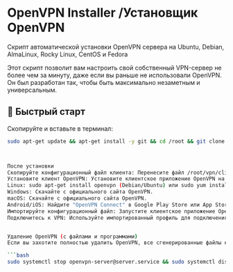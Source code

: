 
# OpenVPN Installer /Установщик OpenVPN

Скрипт автоматической установки OpenVPN сервера на Ubuntu, Debian, AlmaLinux, Rocky Linux, CentOS и Fedora

Этот скрипт позволит вам настроить свой собственный VPN-сервер не более чем за минуту, даже если вы раньше не использовали OpenVPN. Он был разработан так, чтобы быть максимально незаметным и универсальным.

## 🚀 Быстрый старт

Скопируйте и вставьте в терминал:

```bash
sudo apt-get update && apt-get install -y git && cd /root && git clone https://github.com/admin404nextfloor/vpn.git && cd vpn && chmod +x openvpn.sh && ./openvpn.sh



После установки
Скопируйте конфигурационный файл клиента: Перенесите файл /root/vpn/client.ovpn на устройство, с которого вы хотите подключиться к VPN. Вы можете использовать scp, SFTP или любой другой удобный для вас способ.
Установите клиент OpenVPN: Установите клиентское приложение OpenVPN на своем устройстве.
Linux: sudo apt-get install openvpn (Debian/Ubuntu) или sudo yum install openvpn (CentOS/Fedora/RHEL).
Windows: Скачайте с официального сайта OpenVPN.
macOS: Скачайте с официального сайта OpenVPN.
Android/iOS: Найдите "OpenVPN Connect" в Google Play Store или App Store.
Импортируйте конфигурационный файл: Запустите клиентское приложение OpenVPN и импортируйте файл client.ovpn.
Подключитесь к VPN: Используйте импортированный профиль для подключения к вашему VPN-серверу.


Удаление OpenVPN (с файлами и программами)
Если вы захотите полностью удалить OpenVPN, все сгенерированные файлы конфигурации и установленные пакеты, выполните следующую команду:

```bash
sudo systemctl stop openvpn-server@server.service && sudo systemctl disable openvpn-server@server.service && sudo systemctl stop openvpn.service && sudo systemctl disable openvpn.service && sudo systemctl stop openvpn-iptables.service && sudo systemctl disable openvpn-iptables.service && sudo apt-get remove --purge -y openvpn libpkcs11-helper1 git git-man liberror-perl && sudo apt-get autoremove -y && sudo rm -rf /etc/openvpn /root/vpn
